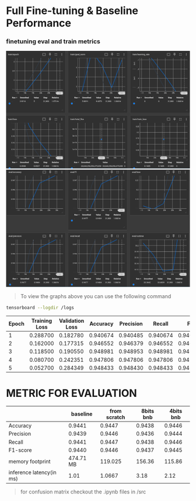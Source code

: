 # Full Fine-tuning & Baseline Performance



### finetuning eval and train metrics
![](/plots/train_plot_1.png)
![](/plots/eval_plot_1.png)

> To view the graphs above you can use the following command
```bash
tensorboard --logdir /logs
```

|Epoch|	Training Loss|	Validation Loss|	Accuracy|	Precision|	Recall	|F1|
|---|---|---|---|---|---|---|
|1	|0.288700|	0.182780|	0.940674	|0.940485|	0.940674|	0.940567|
|2	|0.162000|	0.177315|	0.946552|	0.946379|	0.946552|	0.946417|
|3	|0.118500|	0.190550|	0.948981	|0.948953|	0.948981|	0.948944|
|4	|0.080700|	0.242351|	0.947806|	0.947806|	0.947806|	0.947774|
|5	|0.052700|	0.284349|	0.948433|	0.948430|	0.948433|	0.948430|




# METRIC FOR EVALUATION

||baseline|from scratch|8bits bnb|4bits bnb|
|---|---|---|---|---|
|Accuracy|0.9441|0.9447|0.9438|0.9446|
|Precision|0.9439|0.9446|0.9436|0.9444|
|Recall|0.9441|0.9447|0.9438|0.9446|
|F1-score|0.9440|0.9446|0.9437|0.9445|
|memory footprint|474.71 MB|119.025|156.36|115.86|
|inference latency(in ms)|1.01|1.0667|3.18|2.12|

> for confusion matrix checkout the .ipynb files in /src